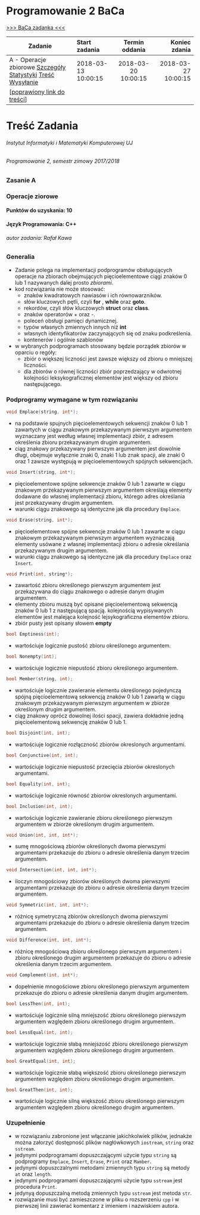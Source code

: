 # Programowanie 2 BaCa

[>>> BaCa zadanka <<<](https://p2.ii.uj.edu.pl/#ProblemsPanel)

| Zadanie | Start zadania | Termin oddania | Koniec zdania |
|---|:---|:---:|---:|
| A - Operacje zbiorowe [Szczegóły](https://p2.ii.uj.edu.pl/#ProblemDescription/1) [Statystyki](https://p2.ii.uj.edu.pl/#ProblemStatistics/1) [Treść](https://p2.ii.uj.edu.pl/#ProblemContent/1) [Wysyłanie](https://p2.ii.uj.edu.pl/#SendSubmit/1) | 2018-03-13 10:00:15 | 2018-03-20 10:00:15 | 2018-03-27 10:00:15 |
| [[poprawiony link do treści](https://ww2.ii.uj.edu.pl/~kawa/intra/2017_2018_Programowanie_2/2017_2018_Programowanie_2_Zadanie_A.pdf)] ||||

# Treść Zadania

###### Instytut Informatyki i Matematyki Komputerowej UJ
###### Programowanie 2, semestr zimowy 2017/2018
### Zasanie A
### Operacje ziorowe
#### Punktów do uzyskania: **10**
#### Język Programowania: C++
###### autor zadania: Rafał Kawa

### Generalia
* Zadanie polega na implementacji podprogramów obsługujących operacje na zbiorach obejmujących pięcioelementowe ciągi znaków 0 lub 1 nazywanych dalej prosto *zbiorami*.
* kod rozwiązania nie może stosować:
    - znaków kwadratowych nawiasów i ich równowarzników.
    - słów kluczowych pętli, czyli **for** , **while** oraz **goto**.
    - rekordów, czyli słów kluczowych **struct** oraz **class**.
    - znaków operatorów + oraz -.
    - poleceń obsługi pamięci dynamicznej.
    - typów własnych zmiennych innych niż **int**
    - własnych identyfikatorów zaczynających się od znaku podkreślenia.
    - kontenerów i ogólnie szablonów
* w wybranych podprogramach stosowany będzie porządek zbiorów w oparciu o regóły:
    - zbiór o większej liczności jest zawsze większy od zbioru o mniejszej liczności.
    - dla zbiorów o równej liczności zbiór poprzedzający w odwrotnej kolejności leksykograficznej elementów jest większy od zbioru następującego.

### Podprogramy wymagane w tym rozwiązaniu
```c++
void Emplace(string, int*);
```
- na podstawie spujnych pięcioelementowych sekwencji znaków 0 lub 1 zawartych w ciągu znakowym przekazywanym pierwszym argumentem wyznaczany jest według własnej implementacji zbiór, z adresem określenia zbioru przekazywanym drugim argumentem.
- ciąg znakowy przekazywany pierwszym argumentem jest dowolnie długi, obejmuje wyłącznie znaki 0, znaki 1 lub znak spacji, ale znaki 0 oraz 1 zawsze występują w pięcioelementowych spójnych sekwencjach.
```c++
void Insert(string, int*);
```
- pięcioelementowe spójne sekwencje znaków 0 lub 1 zawarte w ciągu znakowym przekazywanym pierwszym argumentem określają elementy dodawane do własnej implementacji zbioru, którego adres określania jest przekazywany drugim argumentem.
- warunki ciągu znakowego są identyczne jak dla procedury ```Emplace```.
```c++
void Erase(string, int*);
```
- pięcioelementowe spójne sekwencje znaków 0 lub 1 zawarte w ciągu znakowym przekazywanym pierwszym argumentem wyznaczają elementy usówane z własnej implementacji zbioru o adresie określania przekazywanym drugim argumentem.
- warunki ciągu znakowego są identyczne jak dla procedury ```Emplace``` oraz ```Insert```.
```c++
void Print(int, string*);
```
- zawartość zbioru określonego pierwszym argumentem jest przekazywana do ciągu znakowego o adresie danym drugim argumentem.
- elementy zbioru muszą być opisane pięcioelementową sekwencją znaków 0 lub 1 z następującą spacją.
kolejnością wypisywanych elementów jest malejąca kolejność lejsykograficzna elementów zbioru.
- zbiór pusty jest opisany słowem **empty**
```c++
bool Emptiness(int);
```
- wartościuje logicznie pustość zbioru określonego argumentem.
```c++
bool Nonempty(int);
```
- wartościuje logicznie niepustość zbioru określonego argumentem.
```c++
bool Member(string, int);
```
- wartościuje logicznie zawieranie elementu określonego pojedynczą spójną pięcioelementową sekwencją znaków 0 lub 1 zawartą w ciągu znakowym przekazywanym pierwszym argumentem w zbiorze określonym drugim argumentem.
- ciąg znakowy oprócz dowolnej ilości spacji, zawiera dokładnie jedną pięcioelementową sekwencję znaków 0 lub 1.
```c++
bool Disjoint(int, int);
```
- wartościuje logicznie rozłączność zbiorów okreslonych argumentami.
```c++
bool Conjunctive(int, int);
```
- wartościuje logicznie niepustość przecięcia zbiorów okreslonych argumentami.
```c++
bool Equality(int, int);
```
- wartościuje logicznie równość zbiorów okreslonych argumentami.
```c++
bool Inclusion(int, int);
```
- wartościuje logicznie zawieranie zbioru określonego pierwszym argumentem w zbiorze określonym drugim argumentem.
```c++
void Union(int, int, int*);
```
- sumę mnogościową zbiorów określonych dwoma pierwszymi argumentami przekazuje do zbioru o adresie określenia danym trzecim argumentem.
```c++
void Intersection(int, int, int*);
```
- iloczyn mnogościowy zbiorów określonych dwoma pierwszymi argumentami przekazuje do zbioru o adresie określenia danym trzecim argumentem.
```c++
void Symmetric(int, int, int*);
```
- różnicę symetryczną zbiorów określonych dwoma pierwszymi argumentami przekazuje do zbioru o adresie określenia danym trzecim argumentem.
```c++
void Difference(int, int, int*);
```
- różnicę mnogościową zbioru określonego pierwszym argumentem i zbioru określonego drugim argumentem przekazuje do zbioru o adresie określenia danym trzecim argumentem.
```c++
void Complement(int, int*);
```
- dopełnienie mnogościowe zbioru określonego pierwszym argumentem przekazuje do zbioru o adresie określenia danym drugim argumentem.
```c++
bool LessThen(int, int);
```
- wartościuje logicznie silną mniejszość zbioru określonego pierwszym argumentem względem zbioru określonego drugim argumentem.
```c++
bool LessEqual(int, int);
```
- wartościuje logicznie słabą mniejszość zbioru określonego pierwszym argumentem względem zbioru określonego drugim argumentem.
```c++
bool GreatEqual(int, int);
```
- wartościuje logicznie słabą większość zbioru określonego pierwszym argumentem względem zbioru określonego drugim argumentem.
```c++
bool GreatThen(int, int);
```
- wartościuje logicznie silną większość zbioru określonego pierwszym argumentem względem zbioru określonego drugim argumentem.

### Uzupełnienie
- w rozwiązaniu zabronione jest włączanie jakichkolwiek plików, jednakże można załorzyć dostępność plików nagłówkowych ```iostream```, ```string``` oraz ```sstream```.
- jedynymi podprogramami dopuszczającymi użycie typu ```string``` są podprogramy ```Emplace```, ```Insert```, ```Erase```, ```Print``` oraz ```Mamber```.
- jedynymi dopuszczalnymi metodami zmiennych typu ```string``` są metody ```at``` oraz ```length```.
- jedynymi podprogramami dopuszczającymi użycie typu ```sstream``` jest procedura ```Print```.
- jedynyą dopuszczalną metodą zmiennych typu ```sstream``` jest metoda ```str```.
- rozwiązanie musi być zamieszczone w pliku o rozszerzeniu ```cpp``` i w pierwszej linii zawierać komentarz z imieniem i nazwiskiem autora.
